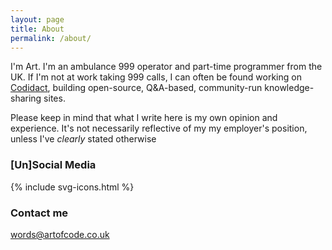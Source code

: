 ```yaml
---
layout: page
title: About
permalink: /about/
---
```


I'm Art. I'm an ambulance 999 operator and part-time programmer from the UK. If I'm not at work taking 999 calls, I can
often be found working on [Codidact](https://codidact.com), building open-source, Q&A-based, community-run
knowledge-sharing sites.

Please keep in mind that what I write here is my own opinion and experience. It's not necessarily reflective of my
my employer's position, unless I've _clearly_ stated otherwise

### [Un]Social Media
{% include svg-icons.html %}

### Contact me
[words@artofcode.co.uk](mailto:words@artofcode.co.uk)